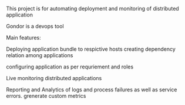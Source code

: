 This project is for automating  deployment and monitoring  of  distributed application 


Gondor is a devops tool 

Main features:
		                                
Deploying application bundle to respictive hosts
creating dependency relation among applications 
                

configuring application as per requriement and roles
                       	
			
Live monitoring distributed applications
  
Reporting and Analytics of logs and process failures 
as well as service errors.
grenerate custom  metrics
                                                                                                            
                                                     
